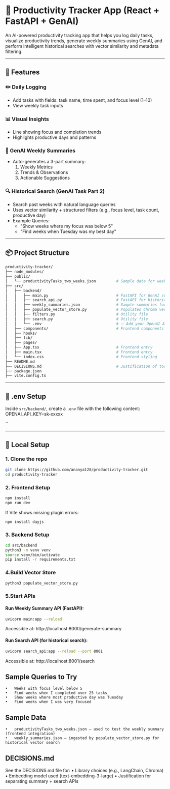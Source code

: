 # 🧠 Productivity Tracker App (React + FastAPI + GenAI)

An AI-powered productivity tracking app that helps you log daily tasks, visualize productivity trends, generate weekly summaries using GenAI, and perform intelligent historical searches with vector similarity and metadata filtering.

---

## 🚀 Features

### ✏️ Daily Logging
- Add tasks with fields: task name, time spent, and focus level (1–10)
- View weekly task inputs

### 📊 Visual Insights
- Line showing focus and completion trends
- Highlights productive days and patterns

### 🔮 GenAI Weekly Summaries
- Auto-generates a 3-part summary:
  1. Weekly Metrics  
  2. Trends & Observations  
  3. Actionable Suggestions

### 🔍 Historical Search (GenAI Task Part 2)
- Search past weeks with natural language queries
- Uses vector similarity + structured filters (e.g., focus level, task count, productive day)
- Example Queries:
  - "Show weeks where my focus was below 5"
  - "Find weeks when Tuesday was my best day"

---

## 📦 Project Structure
```bash
productivity-tracker/
├── node_modules/
├── public/
│   └── productivityTasks_two_weeks.json         # Sample data for weekly summaries
├── src/
│   ├── backend/
│   │   ├── main.py                              # FastAPI for GenAI summary
│   │   ├── search_api.py                        # FastAPI for historical search
│   │   ├── weekly_summaries.json                # Sample summaries for vector store
│   │   ├── populate_vector_store.py             # Populates Chroma vector store
│   │   ├── filters.py                           # Utility file
│   │   ├── search.py                            # Utility file
│   │   └── .env                                 # ✅ Add your OpenAI API key here
│   ├── components/                              # Frontend components
│   ├── hooks/
│   ├── lib/
│   ├── pages/
│   ├── App.tsx                                  # Frontend entry
│   ├── main.tsx                                 # Frontend entry
│   └── index.css                                # Frontend styling
├── README.md
├── DECISIONS.md                                 # Justification of tools used
├── package.json
├── vite.config.ts
```

---

## 🧠 .env Setup

Inside `src/backend/`, create a `.env` file with the following content:
OPENAI_API_KEY=sk-xxxxx

``

---

## 🧪 Local Setup

### 1. Clone the repo

```bash
git clone https://github.com/ananya128/productivity-tracker.git
cd productivity-tracker
```

### 2. Frontend Setup
```bash
npm install
npm run dev
```
If Vite shows missing plugin errors:
```bash
npm install dayjs
```

### 3. Backend Setup
```bash
cd src/backend
python3 -m venv venv
source venv/bin/activate
pip install -r requirements.txt
```
### 4.Build Vector Store
```bash
python3 populate_vector_store.py
```
### 5.Start APIs
#### Run Weekly Summary API (FastAPI):
```bash
uvicorn main:app --reload
```
Accessible at: http://localhost:8000/generate-summary

#### Run Search API (for historical search):
```bash
uvicorn search_api:app --reload --port 8001
```
Accessible at: http://localhost:8001/search

## Sample Queries to Try
	•	Weeks with focus level below 5
	•	Find weeks when I completed over 25 tasks
	•	Show weeks where most productive day was Tuesday
	•	Find weeks when I was very focused



## Sample Data
	•	productivityTasks_two_weeks.json — used to test the weekly summary (frontend integration)
	•	weekly_summaries.json — ingested by populate_vector_store.py for historical vector search



## DECISIONS.md

See the DECISIONS.md file for:
	•	Library choices (e.g., LangChain, Chroma)
	•	Embedding model used (text-embedding-3-large)
	•	Justification for separating summary + search APIs
